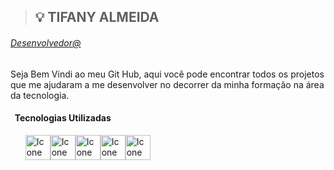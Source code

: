 
> ## :bulb: TIFANY ALMEIDA

###### <ins>Desenvolvedor@<ins>

Seja Bem Vindi ao meu Git Hub, aqui você pode encontrar todos os projetos que me ajudaram a me desenvolver no decorrer da minha formação na área da tecnologia.

#### &nbsp; Tecnologias Utilizadas


&nbsp;&nbsp;&nbsp;&nbsp;&nbsp;&nbsp;<img src="https://cdn-icons-png.flaticon.com/512/5968/5968267.png" alt="Icone Java" width="40px" heigth="40px" /><img src="https://cdn-icons-png.flaticon.com/512/5968/5968242.png" alt="Icone Java" width="40px" heigth="40px" /><img src="https://cdn-icons-png.flaticon.com/512/5968/5968350.png" alt="Icone Java" width="40px" heigth="40px" /><img src="https://cdn-icons-png.flaticon.com/512/5968/5968292.png" alt="Icone Java" width="40px" heigth="40px" /><img src="https://cdn-icons-png.flaticon.com/512/919/919854.png" alt="Icone Java" width="40px" heigth="40px" />


